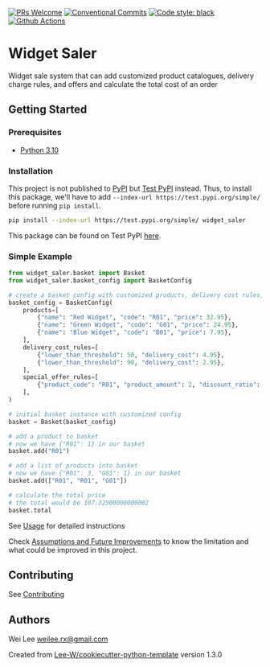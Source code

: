 [![PRs Welcome](https://img.shields.io/badge/PRs-welcome-brightgreen.svg?style=flat-square)](http://makeapullrequest.com)
[![Conventional Commits](https://img.shields.io/badge/Conventional%20Commits-1.0.0-yellow.svg?style=flat-square)](https://conventionalcommits.org)
[![Code style: black](https://img.shields.io/badge/code%20style-black-000000.svg)](https://github.com/psf/black)
[![Github Actions](https://github.com/Lee-W/widget-saler/actions/workflows/python-check.yaml/badge.svg)](https://github.com/Lee-W/widget-saler/actions/workflows/python-check.yaml)

# Widget Saler

Widget sale system that can add customized product catalogues, delivery charge rules, and offers and calculate the total cost of an order

## Getting Started

### Prerequisites
* [Python 3.10](https://www.python.org/downloads/)

### Installation

This project is not published to [PyPI](https://pypi.org/) but [Test PyPI](https://test.pypi.org/) instead. Thus, to install this package, we'll have to add `--index-url https://test.pypi.org/simple/` before running `pip install`.

```sh
pip install --index-url https://test.pypi.org/simple/ widget_saler
```

This package can be found on Test PyPI [here](https://test.pypi.org/project/widget-saler/).

### Simple Example

```python
from widget_saler.basket import Basket
from widget_saler.basket_config import BasketConfig

# create a basket config with customized products, delivery cost rules, and special offer rules
basket_config = BasketConfig(
    products=[
        {"name": "Red Widget", "code": "R01", "price": 32.95},
        {"name": "Green Widget", "code": "G01", "price": 24.95},
        {"name": "Blue Widget", "code": "B01", "price": 7.95},
    ],
    delivery_cost_rules=[
        {"lower_than_threshold": 50, "delivery_cost": 4.95},
        {"lower_than_threshold": 90, "delivery_cost": 2.95},
    ],
    special_offer_rules=[
        {"product_code": "R01", "product_amount": 2, "discount_ratio": 0.25}
    ],
)

# initial basket instance with customized config
basket = Basket(basket_config)

# add a product to basket
# now we have {"R01": 1} in our basket
basket.add("R01")

# add a list of products into basket
# now we have {"R01": 3, "G01": 1} in our basket
basket.add(["R01", "R01", "G01"])

# calculate the total price
# the total would be 107.32500000000002
basket.total
```

See [Usage](usage.md) for detailed instructions

Check [Assumptions and Future Improvements](assumption_and_future_improvement.md) to know the limitation and what could be improved in this project.

## Contributing
See [Contributing](contributing.md)

## Authors
Wei Lee <weilee.rx@gmail.com>

Created from [Lee-W/cookiecutter-python-template](https://github.com/Lee-W/cookiecutter-python-template/tree/1.3.0) version 1.3.0
